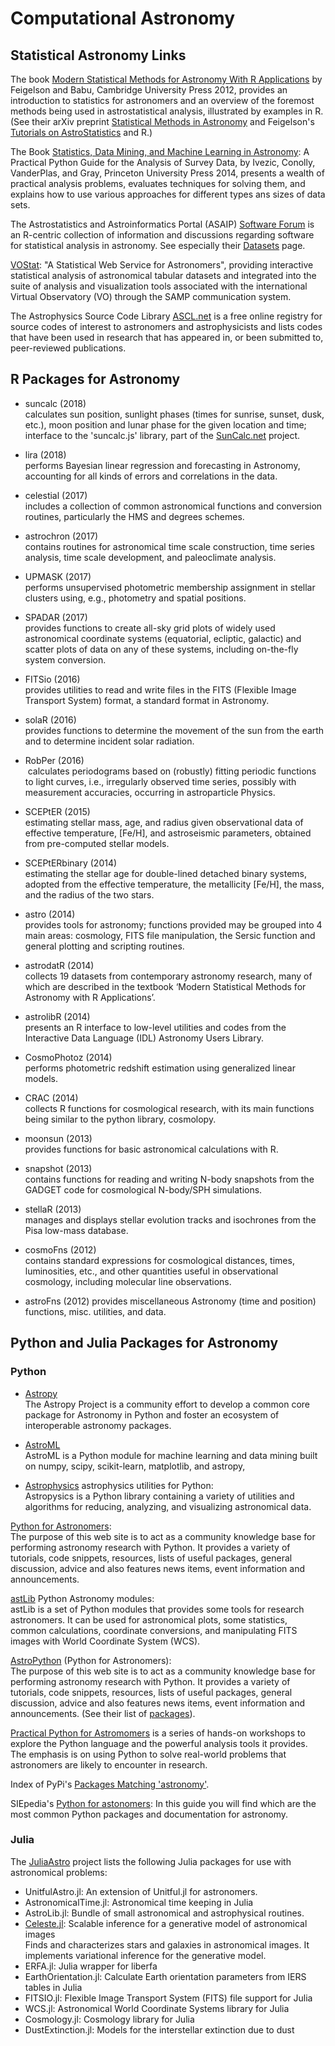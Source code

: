 # Computational Astronomy

## Statistical Astronomy Links

The book [Modern Statistical Methods for Astronomy With R Applications](http://www.cambridge.org/de/academic/subjects/physics/astronomy-general/modern-statistical-methods-astronomy-r-applications) by Feigelson and Babu, Cambridge University Press 2012, provides an introduction to statistics for astronomers and an overview of the foremost methods being used in astrostatistical analysis, illustrated by examples in R. (See their arXiv preprint [Statistical Methods in Astronomy](https://arxiv.org/abs/1205.2064) and Feigelson's [Tutorials on AstroStatistics](http://rmarkdown.rstudio.com/ioslides_presentation_format.html) and R.)

The Book [Statistics, Data Mining, and Machine Learning in Astronomy](https://press.princeton.edu/titles/10159.html): A Practical Python Guide for the Analysis of Survey Data, by Ivezic, Conolly, VanderPlas, and Gray, Princeton University Press 2014, presents a wealth of practical analysis problems, evaluates techniques for solving them, and explains how to use various approaches for different types ans sizes of data sets.

The Astrostatistics and Astroinformatics Portal (ASAIP) [Software Forum](https://asaip.psu.edu/forums/software-forum) is an R-centric collection of information and discussions regarding software for statistical analysis in astronomy. See especially their [Datasets](https://asaip.psu.edu/resources/datasets) page.

[VOStat](http://iopscience.iop.org/article/10.1086/670053/meta): "A Statistical Web Service for Astronomers", providing interactive statistical analysis of astronomical tabular datasets and integrated into the suite of analysis and visualization tools associated with the international Virtual Observatory (VO) through the SAMP communication system.

The Astrophysics Source Code Library [ASCL.net](http://ascl.net/) is a free online registry for source codes of interest to astronomers and astrophysicists and lists codes that have been used in research that has appeared in, or been submitted to, peer-reviewed publications.


## R Packages for Astronomy

- suncalc (2018)  
  calculates sun position, sunlight phases (times for sunrise, sunset, dusk, etc.), moon position and lunar phase for the given location and time; interface to the 'suncalc.js' library, part of the [SunCalc.net](<http://suncalc.net>) project.

- lira (2018)  
  performs Bayesian linear regression and forecasting in Astronomy, accounting for all kinds of errors and correlations in the data.

- celestial (2017)  
  includes a collection of common astronomical functions and conversion routines, particularly the HMS and degrees schemes.

- astrochron (2017)  
  contains routines for astronomical time scale construction, time series analysis, time scale development, and paleoclimate analysis.

- UPMASK (2017)  
  performs unsupervised photometric membership assignment in stellar clusters using, e.g., photometry and spatial positions.

- SPADAR (2017)  
  provides functions to create all-sky grid plots of widely used astronomical coordinate systems (equatorial, ecliptic, galactic) and scatter plots of data on any of these systems, including on-the-fly system conversion.

- FITSio (2016)  
  provides utilities to read and write files in the FITS (Flexible Image Transport System) format, a standard format in Astronomy.

- solaR (2016)  
  provides functions to determine the movement of the sun from the earth and to determine incident solar radiation.

- RobPer (2016)  
  calculates periodograms based on (robustly) fitting periodic functions to light curves, i.e., irregularly observed time series, possibly with measurement accuracies, occurring in astroparticle Physics.

- SCEPtER (2015)  
  estimating stellar mass, age, and radius given observational data of effective temperature, [Fe/H], and astroseismic parameters, obtained from pre-computed stellar models.

- SCEPtERbinary (2014)  
  estimating the stellar age for double-lined detached binary systems, adopted from the effective temperature, the metallicity [Fe/H], the mass, and the radius of the two stars.

- astro (2014)  
  provides tools for astronomy; functions provided may be grouped into 4 main areas: cosmology, FITS file manipulation, the Sersic function and general plotting and scripting routines.

- astrodatR (2014)  
  collects 19 datasets from contemporary astronomy research, many of which are described in the textbook ‘Modern Statistical Methods for Astronomy with R Applications’.

- astrolibR (2014)  
  presents an R interface to low-level utilities and codes from the Interactive Data Language (IDL) Astronomy Users Library.

- CosmoPhotoz (2014)  
  performs photometric redshift estimation using generalized linear models.

- CRAC (2014)  
  collects R functions for cosmological research, with its main functions being similar to the python library, cosmolopy.

- moonsun (2013)  
  provides functions for basic astronomical calculations with R.

- snapshot (2013)  
  contains functions for reading and writing N-body snapshots from the GADGET code for cosmological N-body/SPH simulations.

- stellaR (2013)  
  manages and displays stellar evolution tracks and isochrones from the Pisa low-mass database.

- cosmoFns (2012)  
  contains standard expressions for cosmological distances, times, luminosities, etc., and other quantities useful in observational cosmology, including molecular line observations.

- astroFns (2012)
  provides miscellaneous Astronomy (time and position) functions, misc. utilities, and data.


## Python and Julia Packages for Astronomy

### Python

- [Astropy](http://www.astropy.org/)  
  The Astropy Project is a community effort to develop a common core package for Astronomy in Python and foster an ecosystem of interoperable astronomy packages.

- [AstroML](http://www.astroml.org/)  
  AstroML is a Python module for machine learning and data mining built on numpy, scipy, scikit-learn, matplotlib, and astropy,

- [Astrophysics](https://pythonhosted.org/Astropysics/) astrophysics utilities for Python:  
  Astropysics is a Python library containing a variety of utilities and algorithms for reducing, analyzing, and visualizing astronomical data.

[Python for Astronomers](http://www.astropython.org/):  
The purpose of this web site is to act as a community knowledge base for performing astronomy research with Python. It provides a variety of tutorials, code snippets, resources, lists of useful packages, general discussion, advice and also features news items, event information and announcements.

[astLib](http://astlib.sourceforge.net/) Python Astronomy modules:  
astLib is a set of Python modules that provides some tools for research astronomers. It can be used for astronomical plots, some statistics, common calculations, coordinate conversions, and manipulating FITS images with World Coordinate System (WCS).

[AstroPython](http://www.astropython.org/) (Python for Astronomers):  
The purpose of this web site is to act as a community knowledge base for performing astronomy research with Python. It provides a variety of tutorials, code snippets, resources, lists of useful packages, general discussion, advice and also features news items, event information and announcements.
(See their list of [packages](http://www.astropython.org/packages/)).  

[Practical Python for Astromomers](https://python4astronomers.github.io/)
is a series of hands-on workshops to explore the Python language and the powerful analysis tools it provides. The emphasis is on using Python to solve real-world problems that astronomers are likely to encounter in research.

Index of PyPi's [Packages Matching 'astronomy'](https://pypi.python.org/pypi?%3Aaction=search&term=astronomy). 

SIEpedia's [Python for astonomers](http://vivaldi.ll.iac.es/sieinvens/siepedia/pmwiki.php?n=HOWTOs.EmpezandoPython):
In this guide you will find which are the most common Python packages and documentation for astronomy.

### Julia

The [JuliaAstro](https://github.com/JuliaAstro) project lists the following Julia packages for use with astronomical problems:

- UnitfulAstro.jl: An extension of Unitful.jl for astronomers.
- AstronomicalTime.jl: Astronomical time keeping in Julia
- AstroLib.jl: Bundle of small astronomical and astrophysical routines.
- [Celeste.jl](https://github.com/jeff-regier/Celeste.jl): Scalable inference for a generative model of astronomical images  
  Finds and characterizes stars and galaxies in astronomical images. It implements variational inference for the generative model.
- ERFA.jl: Julia wrapper for liberfa
- EarthOrientation.jl: Calculate Earth orientation parameters from IERS tables in Julia
- FITSIO.jl: Flexible Image Transport System (FITS) file support for Julia
- WCS.jl: Astronomical World Coordinate Systems library for Julia
- Cosmology.jl: Cosmology library for Julia
- DustExtinction.jl: Models for the interstellar extinction due to dust
